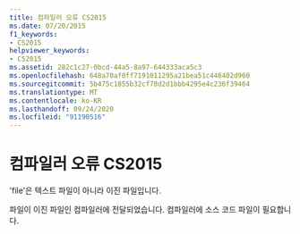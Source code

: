 ```yaml
---
title: 컴파일러 오류 CS2015
ms.date: 07/20/2015
f1_keywords:
- CS2015
helpviewer_keywords:
- CS2015
ms.assetid: 282c1c27-0bcd-44a5-8a97-644333aca5c3
ms.openlocfilehash: 648a70af0ff7191011295a21bea51c446402d960
ms.sourcegitcommit: 5b475c1855b32cf78d2d1bbb4295e4c236f39464
ms.translationtype: MT
ms.contentlocale: ko-KR
ms.lasthandoff: 09/24/2020
ms.locfileid: "91190516"
---
```

# <a name="compiler-error-cs2015"></a>컴파일러 오류 CS2015

'file'은 텍스트 파일이 아니라 이진 파일입니다.  
  
 파일이 이진 파일인 컴파일러에 전달되었습니다. 컴파일러에 소스 코드 파일이 필요합니다.
